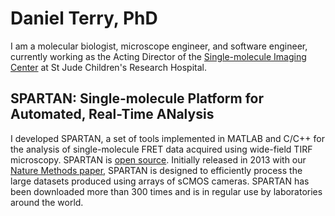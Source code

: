 # Daniel Terry, PhD
I am a molecular biologist, microscope engineer, and software engineer, currently working as the Acting Director of the <a href="https://www.stjude.org/research/departments/structural-biology/single-molecule-imaging-center.html">Single-molecule Imaging Center</a> at St Jude Children's Research Hospital.

## SPARTAN: Single-molecule Platform for Automated, Real-Time ANalysis
I developed SPARTAN, a set of tools implemented in MATLAB and C/C++ for the analysis of single-molecule FRET data acquired using wide-field TIRF microscopy. SPARTAN is <a href="https://www.scottcblanchardlab.com/software">open source</a>. Initially released in 2013 with our <a href="https://www.nature.com/articles/nmeth.3769">Nature Methods paper</a>, SPARTAN is designed to efficiently process the large datasets produced using arrays of sCMOS cameras. SPARTAN has been downloaded more than 300 times and is in regular use by laboratories around the world.

<!--
**dsterry/dsterry** is a ✨ _special_ ✨ repository because its `README.md` (this file) appears on your GitHub profile.

Here are some ideas to get you started:

- 🔭 I’m currently working on ...
- 🌱 I’m currently learning ...
- 👯 I’m looking to collaborate on ...
- 🤔 I’m looking for help with ...
- 💬 Ask me about ...
- 📫 How to reach me: ...
- 😄 Pronouns: ...
- ⚡ Fun fact: ...
-->




